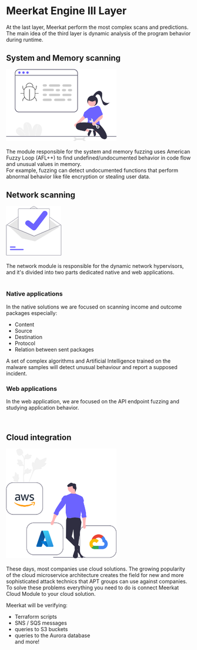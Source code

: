 # Meerkat Engine III Layer
At the last layer, Meerkat perform the most complex 
scans and predictions.   
The main idea of the third layer is 
dynamic analysis of the program behavior during runtime.  


## System and Memory scanning
<img src="system.svg" width=300><br><br>
The module responsible for the system and memory fuzzing uses American Fuzzy Loop (AFL++) to find undefined/undocumented behavior in code flow and unusual values in memory.  
For example, fuzzing can detect undocumented functions that perform abnormal behavior like file encryption or stealing user data. 


## Network scanning
<img src="mail.svg" width=150><br><br>
The network module is responsible for the dynamic network hypervisors, and it's divided into two parts dedicated native and web applications.  
<br>  

### Native applications  
In the native solutions we are focused on scanning income and outcome packages especially:
- Content
- Source
- Destination
- Protocol
- Relation between sent packages   

A set of complex algorithms and Artificial Intelligence trained on the malware samples will detect unusual behaviour and report a supposed incident.

### Web applications
In the web application, we are focused on the API endpoint fuzzing and studying application behavior.

<br>

## Cloud integration   
  
<img src="cloud.svg" width=300><br>  
These days, most companies use cloud solutions.
The growing popularity of the cloud microservice architecture creates the field for new and more sophisticated attack technics that APT groups can use against companies.
To solve these problems everything you need to do is connect Meerkat Cloud Module to your cloud solution.    

Meerkat will be verifying: 
- Terraform scripts  
- SNS / SQS messages
- queries to S3 buckets   
- queries to the Aurora database   
and more!
